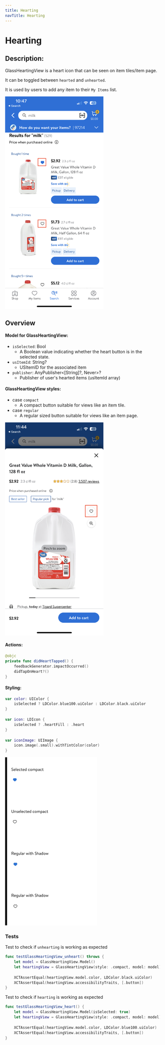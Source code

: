 ```yaml
---
title: Hearting
navTitle: Hearting
---
```


#  Hearting

## Description:

GlassHeartingView is a heart icon that can be seen on item tiles/item page.

It can be toggled between `hearted` and `unhearted`.

It is used by users to add any item to their `My Items` list.

<img src="images/hearting1.png" width="320" />

## Overview

#### Model for GlassHeartingView:
- `isSelected`: Bool
  - A Boolean value indicating whether the heart button is in the selected state.
- `usItemId`: String?
  - USItemID for the associated item
- `publisher`: AnyPublisher<[String]?, Never>?
  - Publisher of user's hearted items (usItemId array)

#### GlassHeartingView styles:
- case `compact`
  - A compact button suitable for views like an item tile.
- case `regular`
  - A regular sized button suitable for views like an item page.

<img src="images/hearting2.png" width="320" />

#### Actions:
```swift
@objc
private func didHeartTapped() {
    feedbackGenerator.impactOccurred()
    didTapOnHeart?()
}
```


#### Styling:
```swift
var color: UIColor {
    isSelected ? LDColor.blue100.uiColor : LDColor.black.uiColor
}

var icon: LDIcon {
    isSelected ? .heartFill : .heart
}

var iconImage: UIImage {
    icon.image(.small).withTintColor(color)
}
```

<img src="images/hearting.png" width="300" />

### Tests

Test to check if `unhearting` is working as expected
```swift
func testGlassHeartingView_unheart() throws {
    let model = GlassHeartingView.Model()
    let heartingView = GlassHeartingView(style: .compact, model: model)

    XCTAssertEqual(heartingView.model.color, LDColor.black.uiColor)
    XCTAssertEqual(heartingView.accessibilityTraits, [.button])
}
```

Test to check if `hearting` is working as expected
```swift
func testGlassHeartingView_heart() {
    let model = GlassHeartingView.Model(isSelected: true)
    let heartingView = GlassHeartingView(style: .compact, model: model)

    XCTAssertEqual(heartingView.model.color, LDColor.blue100.uiColor)
    XCTAssertEqual(heartingView.accessibilityTraits, [.button])
}
```
